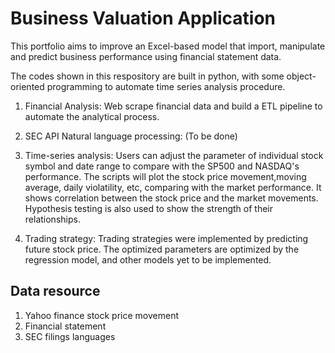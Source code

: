 # Business Valuation Application

This portfolio aims to improve an Excel-based model that import, manipulate and predict business performance using financial statement data. 

The codes shown in this respository are built in python, with some object-oriented programming to automate time series analysis procedure.

1. Financial Analysis: Web scrape financial data and build a ETL pipeline to automate the analytical process.

2. SEC API Natural language processing: (To be done)

3. Time-series analysis: Users can adjust the parameter of individual stock symbol and date range to compare with the SP500 and NASDAQ's performance. The scripts will plot the stock price movement,moving average, daily violatility, etc, comparing with the market performance. It shows correlation between the stock price and the market movements. Hypothesis testing is also used to show the strength of their relationships.

4. Trading strategy: Trading strategies were implemented by predicting future stock price. The optimized parameters are optimized by the regression model, and other models yet to be implemented.


## Data resource
1. Yahoo finance stock price movement
2. Financial statement
3. SEC filings languages
